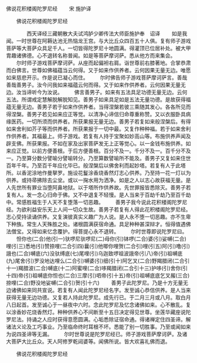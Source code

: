   佛说花积楼阁陀罗尼经
　　宋 施护译




　　佛说花积楼阁陀罗尼经

　　　　西天译经三藏朝散大夫试鸿胪少卿传法大师臣施护奉　诏译
　　如是我闻。一时世尊在阿耨达池无热恼龙王宫。与大比丘众四百五十人俱。复有师子游戏菩萨等大菩萨众具足千人。一切皆得陀罗尼十地圆满。得灌顶已位居补处。被大甲胄趣诸佛德。心不退转名称普闻。如是等菩萨摩诃萨。悉从他方而来集会。
　　尔时师子游戏菩萨摩诃萨。从座而起偏袒右肩。诣世尊前右膝著地。合掌恭肃而白佛言。世尊如佛福蕴当云何得。又于如来作供养者。云何因果无量无边。唯愿如来慈悲开示。作是说已凝心而住。
　　尔时佛告师子游戏菩萨摩诃萨言。善哉善哉善男子。汝今问我如来福蕴云何而得。又于如来作供养者。云何因果无量无边。汝当谛听今为汝说。
　　佛言善男子。如来有五法具足功德无量无边。云何五法。所谓戒定慧解脱解脱知见。善男子如来具足如是五法无量功德。是故获得福蕴无量无边。善男子若于如来作供养者。当得涅槃若彼三乘随其发心。各各所见而得涅槃。善男子若见如来应正等觉。以清净心谛信归命尊重称赞。又以衣服卧具病缘医药。一切所须而供养者。所获果报无量无边。善男子若复如来般涅槃后。有得如来舍利如芥子等而供养者。所获果报于一切中最。又复作种种福。若于如来舍利作供养者。其福最上。师子游戏。若复有人持于宝聚如妙高山等。布施供养声闻及辟支佛。所获果报。不如在家及出家菩萨发无上正等觉心。以一金钱布施供养。如来应正觉。以前方便善根。于后方便善根。百分不及一。千分不及一。百千分不及一。乃至算分数分譬喻分譬喻转分。乃至算数譬喻所不能及。善男子又复如来住世百年千年。乃至百千年应化毕已。般涅槃后以佛舍利而起妙塔。若复有人于此塔所。以香泥涂地作曼拏罗。施设花鬘涂香烧香然灯志心供养。乃至持一花一灯以为供养。或持帚拂除去尘坌。或以一掬水用为洒净。如是之人以志心故获福无量。是人先世所有罪业当堕阿鼻地狱。以于塔所作供养故。先世罪报皆悉除灭。善男子若复有人。发一念心归命于佛。又不中退复不轻慢。是人当来于百劫千劫乃至百千劫中。常感胜福生于人天不复堕落一切恶趣。
　　善男子我今说此花积楼阁陀罗尼经。为欲利益安乐天上人间一切众生故。善男子若复有人得此花积楼阁陀罗尼经。志心受持读诵供养。又复演彼真实义趣广为人说。是人永不堕一切恶趣。亦不生卑下种族。常生人天殊胜之处。诸根圆满获宿命通。具足种种甚深辩才。恒得值遇佛法僧宝。又得如来忆念覆护。得菩提心永不退转。
　　尔时世尊即说陀罗尼曰。
　　怛你也(二合)他(引一)驮啰尼驮啰尼(二)母你(引)钵啰(二合)婆(引)娑嚩(二合)哩(引三)悉地(引)赞捺哩(二合引四)曩(引)他唧你哩贺(二合引)哩(引五)阿(引)噜(引)誐也(二合)嚩底(六)没驮缚底(七)尾哩(引)乌迦致啰祖波誐帝(引八)帝(引)祖嚩底(九)尾舍(引)罗没地达哩么(二合引)嚩婆(引)细(引十)阿乞叉(二合)野羯腊闭(二合引十一)羯腊波(二合)嚩底(十二)阿蜜哩(二合)哆羯腊闭(二合引十三)护哆(引)舍你(引十四)帝(引)祖嚩底你怛也(二合)三摩(引)呬帝(引十五)帝(引)祖嚩底底乞叉赧(三合)捺哩(二合)野没地娑嚩(二合引)贺(引十六)
　　善男子此陀罗尼。乃是十方无量无边诸佛如来同共宣说。若复有人闻此陀罗尼经名字。发至诚心恭信供养。是人当来获得无量无边功德。又复若人持此陀罗尼。成先行已。于二月三月或八月。取白月八日起首。发至诚心于一昼夜中六时。念此陀罗尼及忆念诸佛如来。心不散乱。复以涂香妙花烧香然灯。种种供养心不间断至十五日决定得见世尊。坐莲华藏座说陀罗尼法。持诵之人应时获得意愿圆满。心垢悉除证宿命通。得诸禅定住四圣谛。解诸法义论及工巧事业。乃至临命终时耳根不坏。悉能了别一切胜事。乃至或闻如来为说四圣谛等无漏。
　　尔时世尊说是陀罗尼经已。师子游戏菩萨摩诃萨。及诸大菩萨大比丘众。天人阿修罗乾闼婆等。闻佛所说。皆大欢喜礼佛而退。

　　佛说花积楼阁陀罗尼经


